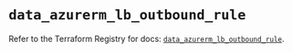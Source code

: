 # `data_azurerm_lb_outbound_rule`

Refer to the Terraform Registry for docs: [`data_azurerm_lb_outbound_rule`](https://registry.terraform.io/providers/hashicorp/azurerm/4.38.1/docs/data-sources/lb_outbound_rule).
